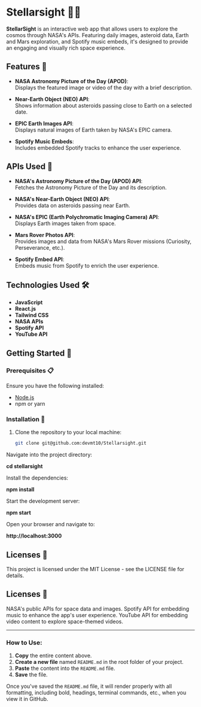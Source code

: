 # **Stellarsight** 🚀✨

**StellarSight** is an interactive web app that allows users to explore the cosmos through NASA's APIs. Featuring daily images, asteroid data, Earth and Mars exploration, and Spotify music embeds, it's designed to provide an engaging and visually rich space experience.

## **Features** 🌠

- **NASA Astronomy Picture of the Day (APOD)**:  
  Displays the featured image or video of the day with a brief description.
  
- **Near-Earth Object (NEO) API**:  
  Shows information about asteroids passing close to Earth on a selected date.

- **EPIC Earth Images API**:  
  Displays natural images of Earth taken by NASA's EPIC camera.

- **Spotify Music Embeds**:  
  Includes embedded Spotify tracks to enhance the user experience.

## **APIs Used** 🔧

- **NASA's Astronomy Picture of the Day (APOD) API**:  
  Fetches the Astronomy Picture of the Day and its description.
  
- **NASA's Near-Earth Object (NEO) API**:  
  Provides data on asteroids passing near Earth.
  
- **NASA's EPIC (Earth Polychromatic Imaging Camera) API**:  
  Displays Earth images taken from space.

- **Mars Rover Photos API**:  
  Provides images and data from NASA's Mars Rover missions (Curiosity, Perseverance, etc.).
  
- **Spotify Embed API**:  
  Embeds music from Spotify to enrich the user experience.

## **Technologies Used** 🛠️

- **JavaScript**  
- **React.js**  
- **Tailwind CSS**  
- **NASA APIs**  
- **Spotify API**  
- **YouTube API**

## **Getting Started** 🚀

### **Prerequisites** 📋

Ensure you have the following installed:

- [Node.js](https://nodejs.org/en/)
- npm or yarn

### **Installation** 🔽

1. Clone the repository to your local machine:

   ```bash
   git clone git@github.com:devmt10/Stellarsight.git
Navigate into the project directory:

**cd stellarsight**

Install the dependencies:


**npm install**

Start the development server:

**npm start**

Open your browser and navigate to:

**http://localhost:3000**

## **Licenses 📜** 
This project is licensed under the MIT License - see the LICENSE file for details.

## **Licenses 🌌** 
NASA's public APIs for space data and images.
Spotify API for embedding music to enhance the app's user experience.
YouTube API for embedding video content to explore space-themed videos.


---

### How to Use:

1. **Copy** the entire content above.
2. **Create a new file** named `README.md` in the root folder of your project.
3. **Paste** the content into the `README.md` file.
4. **Save** the file.

Once you've saved the `README.md` file, it will render properly with all formatting, including bold, headings, terminal commands, etc., when you view it in GitHub.









